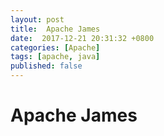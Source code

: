 ```yaml
---
layout: post
title:  Apache James
date:  2017-12-21 20:31:32 +0800
categories: [Apache]
tags: [apache, java]
published: false
---
```



# Apache James



